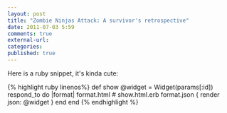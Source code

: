 ```yaml
---
layout: post
title: "Zombie Ninjas Attack: A survivor's retrospective"
date: 2011-07-03 5:59
comments: true
external-url:
categories:
published: true
--- 
```



Here is a ruby snippet, it's kinda cute:

{% highlight ruby linenos%}
def show
  @widget = Widget(params[:id])
  respond_to do |format|
    format.html # show.html.erb
    format.json { render json: @widget }
  end
end
{% endhighlight %}
